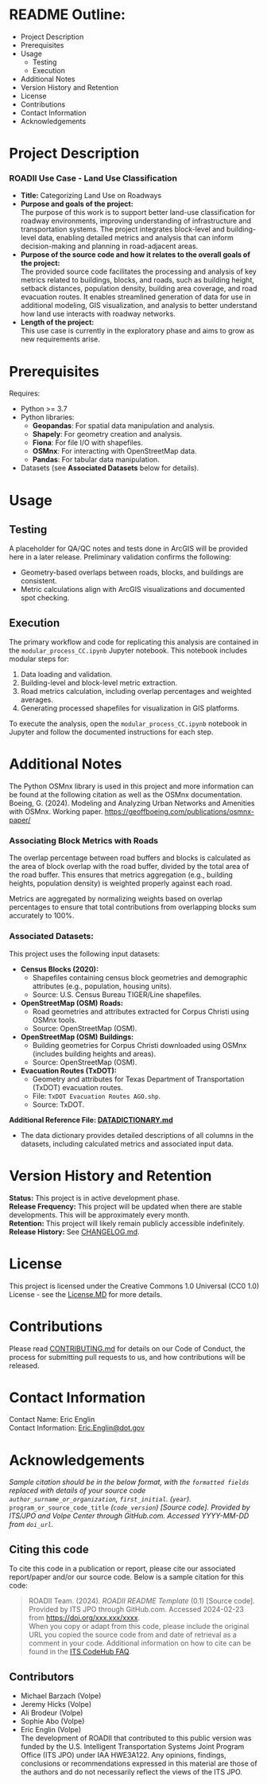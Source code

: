# README Outline:
* Project Description
* Prerequisites
* Usage
    * Testing
    * Execution
* Additional Notes
* Version History and Retention
* License
* Contributions
* Contact Information
* Acknowledgements

# Project Description
### ROADII Use Case - Land Use Classification
- **Title:** Categorizing Land Use on Roadways 
- **Purpose and goals of the project:**  
  The purpose of this work is to support better land-use classification for roadway environments, improving understanding of infrastructure and transportation systems. The project integrates block-level and building-level data, enabling detailed metrics and analysis that can inform decision-making and planning in road-adjacent areas. 
- **Purpose of the source code and how it relates to the overall goals of the project:**  
  The provided source code facilitates the processing and analysis of key metrics related to buildings, blocks, and roads, such as building height, setback distances, population density, building area coverage, and road evacuation routes. It enables streamlined generation of data for use in additional modeling, GIS visualization, and analysis to better understand how land use interacts with roadway networks.
- **Length of the project:**  
  This use case is currently in the exploratory phase and aims to grow as new requirements arise.

# Prerequisites
Requires:
- Python >= 3.7
- Python libraries:
  - **Geopandas**: For spatial data manipulation and analysis.
  - **Shapely**: For geometry creation and analysis.
  - **Fiona**: For file I/O with shapefiles.
  - **OSMnx**: For interacting with OpenStreetMap data.
  - **Pandas**: For tabular data manipulation.
- Datasets (see **Associated Datasets** below for details).

# Usage

## Testing
A placeholder for QA/QC notes and tests done in ArcGIS will be provided here in a later release. Preliminary validation confirms the following:
- Geometry-based overlaps between roads, blocks, and buildings are consistent.
- Metric calculations align with ArcGIS visualizations and documented spot checking.

## Execution
The primary workflow and code for replicating this analysis are contained in the `modular_process_CC.ipynb` Jupyter notebook. This notebook includes modular steps for:
1. Data loading and validation.
2. Building-level and block-level metric extraction.
3. Road metrics calculation, including overlap percentages and weighted averages.
4. Generating processed shapefiles for visualization in GIS platforms.

To execute the analysis, open the `modular_process_CC.ipynb` notebook in Jupyter and follow the documented instructions for each step.

# Additional Notes
The Python OSMnx library is used in this project and more information can be found at the following citation as well as the OSMnx documentation.
Boeing, G. (2024). Modeling and Analyzing Urban Networks and Amenities with OSMnx. Working paper. 
https://geoffboeing.com/publications/osmnx-paper/

### Associating Block Metrics with Roads
The overlap percentage between road buffers and blocks is calculated as the area of block overlap with the road buffer, divided by the total area of the road buffer. This ensures that metrics aggregation (e.g., building heights, population density) is weighted properly against each road. 

Metrics are aggregated by normalizing weights based on overlap percentages to ensure that total contributions from overlapping blocks sum accurately to 100%.

### Associated Datasets:
This project uses the following input datasets:
- **Census Blocks (2020):**
  - Shapefiles containing census block geometries and demographic attributes (e.g., population, housing units).
  - Source: U.S. Census Bureau TIGER/Line shapefiles.
- **OpenStreetMap (OSM) Roads:**
  - Road geometries and attributes extracted for Corpus Christi using OSMnx tools.
  - Source: OpenStreetMap (OSM).
- **OpenStreetMap (OSM) Buildings:**
  - Building geometries for Corpus Christi downloaded using OSMnx (includes building heights and areas).
  - Source: OpenStreetMap (OSM).
- **Evacuation Routes (TxDOT):**
  - Geometry and attributes for Texas Department of Transportation (TxDOT) evacuation routes.
  - File: `TxDOT Evacuation Routes AGO.shp`.
  - Source: TxDOT.

**Additional Reference File: [DATADICTIONARY.md](DATADICTIONARY.md)**
- The data dictionary provides detailed descriptions of all columns in the datasets, including calculated metrics and associated input data.

# Version History and Retention
**Status:** This project is in active development phase.  
**Release Frequency:** This project will be updated when there are stable developments. This will be approximately every month.  
**Retention:** This project will likely remain publicly accessible indefinitely.  
**Release History:** See [CHANGELOG.md](CHANGELOG.md).

# License
This project is licensed under the Creative Commons 1.0 Universal (CC0 1.0) License - see the [License.MD](https://github.com/usdot-jpo-codehub/codehub-readme-template/blob/master/LICENSE) for more details.

# Contributions
Please read [CONTRIBUTING.md](https://github.com/ITSJPO-TRIMS/R25-IncidentDetection/blob/main/Contributing.MD) for details on our Code of Conduct, the process for submitting pull requests to us, and how contributions will be released.

# Contact Information
Contact Name: Eric Englin  
Contact Information: Eric.Englin@dot.gov  

# Acknowledgements
*Sample citation should be in the below format, with the `formatted fields` replaced with details of your source code*  
_`author_surname_or_organization`, `first_initial`. (`year`)._ `program_or_source_code_title` _(`code_version`) [Source code]. Provided by ITS/JPO and Volpe Center through GitHub.com. Accessed YYYY-MM-DD from `doi_url`._

## Citing this code
To cite this code in a publication or report, please cite our associated report/paper and/or our source code. Below is a sample citation for this code:  
> ROADII Team. (2024). _ROADII README Template_ (0.1) [Source code]. Provided by ITS JPO through GitHub.com. Accessed 2024-02-23 from https://doi.org/xxx.xxx/xxxx.  
When you copy or adapt from this code, please include the original URL you copied the source code from and date of retrieval as a comment in your code. Additional information on how to cite can be found in the [ITS CodeHub FAQ](https://its.dot.gov/code/#/faqs).

## Contributors
- Michael Barzach (Volpe)
- Jeremy Hicks (Volpe)
- Ali Brodeur (Volpe)
- Sophie Abo (Volpe)
- Eric Englin (Volpe)  
The development of ROADII that contributed to this public version was funded by the U.S. Intelligent Transportation Systems Joint Program Office (ITS JPO) under IAA HWE3A122. Any opinions, findings, conclusions or recommendations expressed in this material are those of the authors and do not necessarily reflect the views of the ITS JPO.